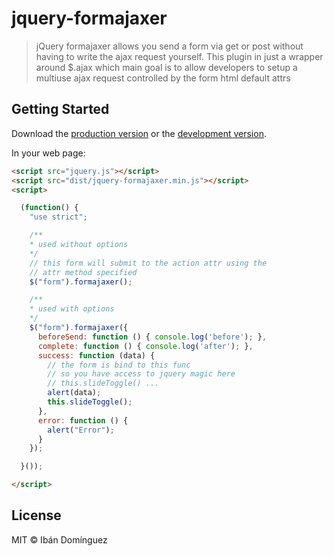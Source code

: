 # jquery-formajaxer

> jQuery formajaxer allows you send a form via get or post without having to write the ajax request yourself.
> This plugin in just a wrapper around $.ajax which main goal is to allow developers to setup a multiuse ajax
> request controlled by the form html default attrs

## Getting Started

Download the [production version][min] or the [development version][max].

[min]: https://raw.githubusercontent.com/ibandominguez/jquery-formajaxer/master/dist/jquery.formajaxer.min.js
[max]: https://raw.githubusercontent.com/ibandominguez/jquery-formajaxer/master/dist/jquery.formajaxer.js

In your web page:

```html
<script src="jquery.js"></script>
<script src="dist/jquery-formajaxer.min.js"></script>
<script>

  (function() {
    "use strict";

    /**
    * used without options
    */
    // this form will submit to the action attr using the
    // attr method specified
    $("form").formajaxer();

    /**
    * used with options
    */
    $("form").formajaxer({
      beforeSend: function () { console.log('before'); },
      complete: function () { console.log('after'); },
      success: function (data) {
        // the form is bind to this func
        // so you have access to jquery magic here
        // this.slideToggle() ...
        alert(data);
        this.slideToggle();
      },
      error: function () {
        alert("Error");
      }
    });

  }());

</script>
```

## License

MIT © Ibán Domínguez
